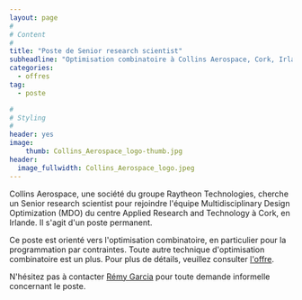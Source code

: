 ```yaml
---
layout: page
#
# Content
#
title: "Poste de Senior research scientist"
subheadline: "Optimisation combinatoire à Collins Aerospace, Cork, Irlande"
categories:
  - offres
tag: 
  - poste

#
# Styling
#
header: yes
image:
    thumb: Collins_Aerospace_logo-thumb.jpg
header:
  image_fullwidth: Collins_Aerospace_logo.jpeg
---
```


Collins Aerospace, une société du groupe Raytheon Technologies, cherche un Senior research scientist pour rejoindre l'équipe Multidisciplinary Design Optimization (MDO) du centre Applied Research and Technology à Cork, en Irlande. Il s'agit d'un poste permanent.

Ce poste est orienté vers l'optimisation combinatoire, en particulier pour la programmation par contraintes. Toute autre technique d'optimisation combinatoire est un plus.
Pour plus de détails, veuillez consulter [l'offre](https://careers.rtx.com/global/en/job/01536429/Senior-research-scientist-Combinatorial-optimization).

N'hésitez pas à contacter [Rémy Garcia](mailto:remy.julien.garcia@gmail.com) pour toute demande informelle concernant le poste.
